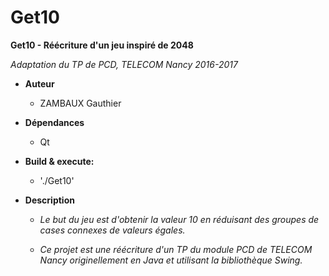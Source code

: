 # Get10

**Get10 - Réécriture d'un jeu inspiré de 2048**

*Adaptation du TP de PCD, TELECOM Nancy 2016-2017*

* **Auteur**

  - ZAMBAUX Gauthier

* **Dépendances**

  - Qt

* **Build & execute:**

    - './Get10'

* **Description**

	* *Le but du jeu est d'obtenir la valeur 10 en réduisant des groupes de cases connexes de valeurs égales.*

	* *Ce projet est une réécriture d'un TP du module PCD de TELECOM Nancy originellement en Java et utilisant la bibliothèque Swing.*
